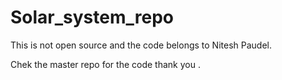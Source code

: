 # Solar_system_repo
This is not open source and the code belongs to Nitesh Paudel.

Chek the master repo for the code thank you .
